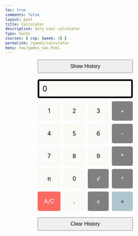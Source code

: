```yaml
---
toc: true
comments: false
layout: post
title: Calculator
description: Very cool calculator
type: hacks
courses: { csp: {week: 3} }
permalink: /games/calculator
menu: nav/games_nav.html
---
```


<style>
  .calculator-output {
    grid-column: span 4;
    grid-row: span 1;
    padding: 0.25em;
    font-size: 20px;
    border: 5px solid black;
    background-color: #FAF9F6;
    color: black;
    display: flex;
    align-items: center;
  }
  .calculator-number {
    color: black;
    background-color: #FAF9F6;
  }
  .calculator-operation {
    color: white;
    background-color: #808080;
  }
  .calculator-equals {
    color: black;
    background-color: #AEC6CF;
  }
  .calculator-clear {
    color: white;
    background-color: #FF6961;
  }
  .history-container {
    grid-column: span 4;
    padding: 0.5em;
    font-size: 16px;
    border-bottom: 1px solid black;
    display: none; /* Hidden by default */
    background-color: #333333; /* Dark background */
    color: white; /* White text */
  }
  .calculator-container {
  display: grid;
  grid-template-columns: repeat(4, 1fr);
  grid-gap: 10px;
  max-width: 300px;
  margin: auto;
}

.calculator-number, .calculator-operation, .calculator-equals, .calculator-clear {
  padding: 20px;
  text-align: center;
  font-size: 18px;
  border-radius: 5px;
  cursor: pointer;
}

.calculator-output {
  grid-column: span 4;
  padding: 10px;
  font-size: 24px;
  text-align: right;
  border-radius: 5px;
}

button {
  padding: 10px;
  font-size: 16px;
  cursor: pointer;
}
</style>

<!-- Add a container for the animation and image -->
<div id="animation">
  <div class="calculator-container">
    <!-- Button to toggle history -->
    <button id="toggle-history" style="grid-column: span 4; margin-bottom: 10px;">Show History</button>
    <!-- Operation history, hidden by default -->
    <div id="operation-history" class="history-container">
      History:
    </div>
    <!-- Result -->
    <div class="calculator-output" id="output">0</div>
    <!-- Buttons grid for the calculator -->
    <div class="calculator-number">1</div>
    <div class="calculator-number">2</div>
    <div class="calculator-number">3</div>
    <div class="calculator-operation">+</div>
    <div class="calculator-number">4</div>
    <div class="calculator-number">5</div>
    <div class="calculator-number">6</div>
    <div class="calculator-operation">-</div>
    <div class="calculator-number">7</div>
    <div class="calculator-number">8</div>
    <div class="calculator-number">9</div>
    <div class="calculator-operation">*</div>
    <div class="calculator-number">π</div>
    <div class="calculator-number">0</div>
    <div class="calculator-operation">√</div>
    <div class="calculator-operation">^</div>
    <div class="calculator-clear">A/C</div>
    <div class="calculator-number">.</div>
    <div class="calculator-operation">±</div>
    <div class="calculator-equals">=</div>
    <!-- Clear History Button -->
    <button id="clear-history" style="grid-column: span 4; margin-top: 10px;">Clear History</button>
  </div>
</div>

<!-- JavaScript (JS) implementation of the calculator. -->
<script>
  // Initialize important variables to manage calculations
  var firstNumber = null;
  var operator = null;
  var nextReady = true;
  
  // Build objects containing key elements
  const output = document.getElementById("output");
  const history = document.getElementById("operation-history"); // Get the history div
  const toggleHistoryButton = document.getElementById("toggle-history"); // Get the toggle button
  const numbers = document.querySelectorAll(".calculator-number");
  const operations = document.querySelectorAll(".calculator-operation");
  const clear = document.querySelectorAll(".calculator-clear");
  const equals = document.querySelectorAll(".calculator-equals"); 
  const clearHistoryButton = document.getElementById("clear-history"); // Get the clear history button

  // Toggle history visibility
  toggleHistoryButton.addEventListener("click", function() {
    if (history.style.display === "none") {
      history.style.display = "block";
      toggleHistoryButton.textContent = "Hide History";
    } else {
      history.style.display = "none";
      toggleHistoryButton.textContent = "Show History";
    }
  });

  // Number buttons listener
  numbers.forEach(button => {
    button.addEventListener("click", function() {
      number(button.textContent);
    });
  });
  
  // Number action
  function number(value) {
    if (value != "." && value != "π") {
      if (nextReady == true) {
        output.innerHTML = value;
        if (value != "0") {
          nextReady = false;
        }
      } else {
        output.innerHTML = output.innerHTML + value;
      }
    } else {
      if (value == "π") {
        output.innerHTML = Math.PI.toFixed(4); // Set π to 3.1415
        nextReady = true;
      } else {
        if (output.innerHTML.indexOf(".") == -1) {
          output.innerHTML = output.innerHTML + value;
          nextReady = false;
        }
      }
    }
  }
  
  // Operation buttons listener
  operations.forEach(button => {
    button.addEventListener("click", function() {
      operation(button.textContent);
    });
  });

  function operation(choice) {
    if (choice === "±") {
      output.innerHTML = (-parseFloat(output.innerHTML)).toString();
      return;
    }
    if (firstNumber == null) {
      firstNumber = parseFloat(output.innerHTML);
      nextReady = true;
      operator = choice;
      return;
    }
    const secondNumber = parseFloat(output.innerHTML);
    const result = calculate(firstNumber, secondNumber);
    updateHistory(firstNumber, operator, secondNumber, result); // Update history after calculation
    firstNumber = result;
    operator = choice;
    output.innerHTML = result.toString();
    nextReady = true;
}

  // Calculator
  function calculate (first, second) { // function to calculate the result of the equation
      let result = 0;
      switch (operator) {
          case "+":
              result = first + second;
              break;
          case "-":
              result = first - second;
              break;
          case "*":
              result = first * second;
              break;
          case "/":
              result = first / second;
              break;
          case "^":
              result = first ** second;
              break;
          case "√":
              result = first ** (1/second);
              break;
          default: 
              break;
      }
      return result;
  }
  
  // Equals button listener
  equals.forEach(button => {
    button.addEventListener("click", function() {
      equal();
    });
  });
  
  // Equal action
  function equal() { 
    const secondNumber = parseFloat(output.innerHTML);
    const result = calculate(firstNumber, secondNumber);
    updateHistory(firstNumber, operator, secondNumber, result); // Update history after calculation
    firstNumber = result;
    output.innerHTML = result.toString();
    nextReady = true;
}
  function updateHistory(first, operator, second, result) {
    // Create a new entry in the history
    let historyEntry = `${first} ${operator} ${second} = ${result}`;
    let historyDiv = document.createElement("div");
    historyDiv.textContent = historyEntry;
    history.appendChild(historyDiv); // Append the new entry to the history
  }

  // Clear button listener
  clear.forEach(button => {
    button.addEventListener("click", function() {
      clearCalc();
    });
  });
  
  // A/C action
  function clearCalc () { // Clears calculator output, but not history
      firstNumber = null;
      output.innerHTML = "0";
      nextReady = true;
  }

  // Clear history button listener
  clearHistoryButton.addEventListener("click", function() {
    clearHistory();
  });

  // Clear history function
  function clearHistory() {
    history.innerHTML = "History:"; // Clear the history content
  }

  // Listen for keyboard events
  document.addEventListener("keydown", function(event) {
    const key = event.key;
    // Handle numbers and decimal point
    if (/^[0-9]$/.test(key) || key === ".") {
      number(key);
    }
    // Backspace key for delete
    if (key === "Backspace") {
      deleteLastCharacter();
    }
  });

  // Function to delete the last character
  function deleteLastCharacter() {
    const currentOutput = output.innerHTML;
    if (currentOutput.length > 1) {
      output.innerHTML = currentOutput.slice(0, -1);
    } else {
      output.innerHTML = "0";
      nextReady = true;
    }
  }
</script>

